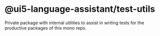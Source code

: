 # @ui5-language-assistant/test-utils

Private package with internal utilities to assist in writing tests for the productive packages of this mono repo.
